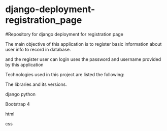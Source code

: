 # django-deployment-registration_page
#Repository for django deployment for registration page


The main objective of this application is to register basic information about user info to record in database.

and the register user can login uses the password and username provided by this application


Technologies used in this project are listed the following:

The libraries and its versions. 

django python

Bootstrap 4

html 

css
